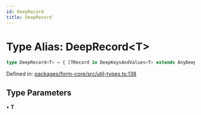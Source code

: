 ```yaml
---
id: DeepRecord
title: DeepRecord
---
```


<!-- DO NOT EDIT: this page is autogenerated from the type comments -->

# Type Alias: DeepRecord\<T\>

```ts
type DeepRecord<T> = { [TRecord in DeepKeysAndValues<T> extends AnyDeepKeyAndValue ? DeepKeysAndValues<T> : never as TRecord["key"]]: TRecord["value"] };
```

Defined in: [packages/form-core/src/util-types.ts:138](https://github.com/TanStack/form/blob/main/packages/form-core/src/util-types.ts#L138)

## Type Parameters

• **T**
